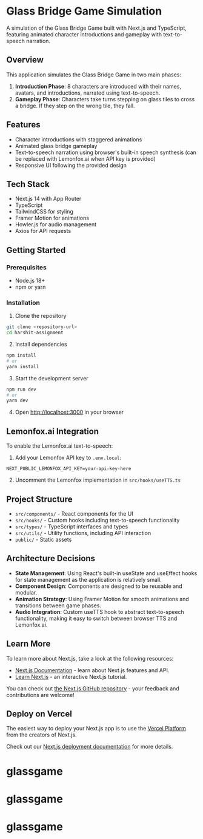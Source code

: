 # Glass Bridge Game Simulation

A simulation of the Glass Bridge Game built with Next.js and TypeScript, featuring animated character introductions and gameplay with text-to-speech narration.

## Overview

This application simulates the Glass Bridge Game in two main phases:

1. **Introduction Phase**: 8 characters are introduced with their names, avatars, and introductions, narrated using text-to-speech.
2. **Gameplay Phase**: Characters take turns stepping on glass tiles to cross a bridge. If they step on the wrong tile, they fall.

## Features

- Character introductions with staggered animations
- Animated glass bridge gameplay
- Text-to-speech narration using browser's built-in speech synthesis (can be replaced with Lemonfox.ai when API key is provided)
- Responsive UI following the provided design

## Tech Stack

- Next.js 14 with App Router
- TypeScript
- TailwindCSS for styling
- Framer Motion for animations
- Howler.js for audio management
- Axios for API requests

## Getting Started

### Prerequisites

- Node.js 18+
- npm or yarn

### Installation

1. Clone the repository

```bash
git clone <repository-url>
cd harshit-assignment
```

2. Install dependencies

```bash
npm install
# or
yarn install
```

3. Start the development server

```bash
npm run dev
# or
yarn dev
```

4. Open [http://localhost:3000](http://localhost:3000) in your browser

## Lemonfox.ai Integration

To enable the Lemonfox.ai text-to-speech:

1. Add your Lemonfox API key to `.env.local`:

```
NEXT_PUBLIC_LEMONFOX_API_KEY=your-api-key-here
```

2. Uncomment the Lemonfox implementation in `src/hooks/useTTS.ts`

## Project Structure

- `src/components/` - React components for the UI
- `src/hooks/` - Custom hooks including text-to-speech functionality
- `src/types/` - TypeScript interfaces and types
- `src/utils/` - Utility functions, including API interaction
- `public/` - Static assets

## Architecture Decisions

- **State Management**: Using React's built-in useState and useEffect hooks for state management as the application is relatively small.
- **Component Design**: Components are designed to be reusable and modular.
- **Animation Strategy**: Using Framer Motion for smooth animations and transitions between game phases.
- **Audio Integration**: Custom useTTS hook to abstract text-to-speech functionality, making it easy to switch between browser TTS and Lemonfox.ai.

## Learn More

To learn more about Next.js, take a look at the following resources:

- [Next.js Documentation](https://nextjs.org/docs) - learn about Next.js features and API.
- [Learn Next.js](https://nextjs.org/learn) - an interactive Next.js tutorial.

You can check out [the Next.js GitHub repository](https://github.com/vercel/next.js) - your feedback and contributions are welcome!

## Deploy on Vercel

The easiest way to deploy your Next.js app is to use the [Vercel Platform](https://vercel.com/new?utm_medium=default-template&filter=next.js&utm_source=create-next-app&utm_campaign=create-next-app-readme) from the creators of Next.js.

Check out our [Next.js deployment documentation](https://nextjs.org/docs/app/building-your-application/deploying) for more details.
# glassgame
# glassgame
# glassgame

